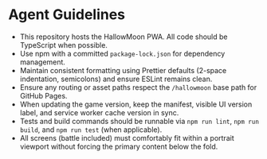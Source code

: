 # Agent Guidelines

- This repository hosts the HallowMoon PWA. All code should be TypeScript when possible.
- Use npm with a committed `package-lock.json` for dependency management.
- Maintain consistent formatting using Prettier defaults (2-space indentation, semicolons) and ensure ESLint remains clean.
- Ensure any routing or asset paths respect the `/hallowmoon` base path for GitHub Pages.
- When updating the game version, keep the manifest, visible UI version label, and service worker cache version in sync.
- Tests and build commands should be runnable via `npm run lint`, `npm run build`, and `npm run test` (when applicable).
- All screens (battle included) must comfortably fit within a portrait viewport without forcing the primary content below the fold.

